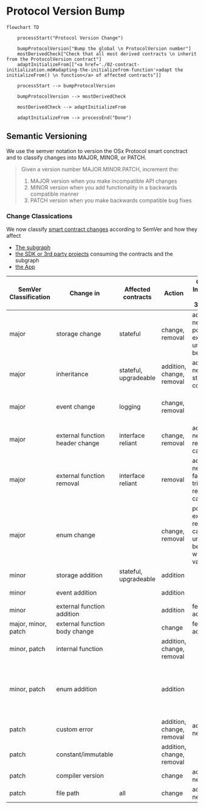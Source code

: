 # Protocol Version Bump

```mermaid
flowchart TD

	processStart("Protocol Version Change")

	bumpProtocolVersion["Bump the global \n ProtocolVersion number"]
	mostDerivedCheck["Check that all most derived contracts \n inherit from the ProtocolVersion contract"]
	adaptInitializeFrom[["<a href='./02-contract-initialization.md#adapting-the-initializefrom-function'>adapt the initializeFrom() \n function</a> of affected contracts"]]

	processStart --> bumpProtocolVersion

	bumpProtocolVersion --> mostDerivedCheck

	mostDerivedCheck --> adaptInitializeFrom

	adaptInitializeFrom --> processEnd("Done")
```

## Semantic Versioning

We use the semver notation to version the OSx Protocol smart conctract and to classify changes into MAJOR, MINOR, or PATCH.

> Given a version number MAJOR.MINOR.PATCH, increment the:
>
> 1. MAJOR version when you make incompatible API changes
> 2. MINOR version when you add functionality in a backwards compatible manner
> 3. PATCH version when you make backwards compatible bug fixes

### Change Classications

We now classify [smart contract changes](../01-systems.md#smart-contracts) according to SemVer and how they affect

- [The subgraph](../01-systems.md#the-subgraph)
- [the SDK or 3rd party projects](../01-systems.md#sdk-3rd-party-projects-contract--subgraph-consumers) consuming the contracts and the subgraph
- [the App](../01-systems.md#app)

| SemVer Classification | Change in                       | Affected contracts    | Action                    | Contract Implication (OSx or 3rd party)                                | Subgraph                                                     | SDK                                                          | App                                                          |
| --------------------- | ------------------------------- | --------------------- | ------------------------- | ---------------------------------------------------------------------- | ------------------------------------------------------------ | ------------------------------------------------------------ | ------------------------------------------------------------ |
| major                 | storage change                  | stateful              | change, removal           | adaptation needed, potential exploits, unexpected behavior             | reverting calls, wrong values                                | reverting calls, wrong values                                | reverting calls, wrong values                                |
| major                 | inheritance                     | stateful, upgradeable | addition, change, removal | adaptation needed, storage corruption                                  |                                                              |                                                              |                                                              |
| major                 | event change                    | logging               | change, removal           |                                                                        | adaptation needed, errors                                    | adaptation needed, reverting calls                           | reverting calls                                              |
| major                 | external function header change | interface reliant     | change, removal           | adaptation needed, reverting calls                                     | errors                                                       | errors, reverting calls                                      | adaptation needed, errors                                    |
| major                 | external function removal       | interface reliant     | removal                   | adaptation needed, fallback triggering, reverting calls                | errors                                                       | adaptation needed, errors                                    | adaptation needed, errors                                    |
| major                 | enum change                     |                       | change, removal           | potential exploits, reverting calls, unexpected behavior, wrong values | unexpected behavior, wrong values                            | unexpected behavior, wrong values                            | unexpected behavior, wrong values                            |
| minor                 | storage addition                | stateful, upgradeable | addition                  |                                                                        |                                                              |                                                              |                                                              |
| minor                 | event addition                  |                       | addition                  |                                                                        | adaptation needed                                            | adaptation needed                                            |                                                              |
| minor                 | external function addition      |                       | addition                  | feature addition                                                       |                                                              | feature addition                                             | feature addition                                             |
| major, minor, patch   | external function body change   |                       | change                    | feature addition                                                       |                                                              |                                                              |                                                              |
| minor, patch          | internal function               |                       | addition, change, removal |                                                                        |                                                              |                                                              |                                                              |
| minor, patch          | enum addition                   |                       | addition                  |                                                                        | adaptation needed, errors, fallback triggering, wrong values | adaptation needed, errors, fallback triggering, wrong values | adaptation needed, errors, fallback triggering, wrong values |
| patch                 | custom error                    |                       | addition, change, removal | adaptation needed                                                      |                                                              | adaptation needed                                            |                                                              |
| patch                 | constant/immutable              |                       | addition, change, removal |                                                                        |                                                              |                                                              |                                                              |
| patch                 | compiler version                |                       | change                    | adaptation needed                                                      |                                                              |                                                              |                                                              |
| patch                 | file path                       | all                   | change                    | adaptation needed                                                      | adaptation needed                                            | adaptation needed                                            |                                                              |
